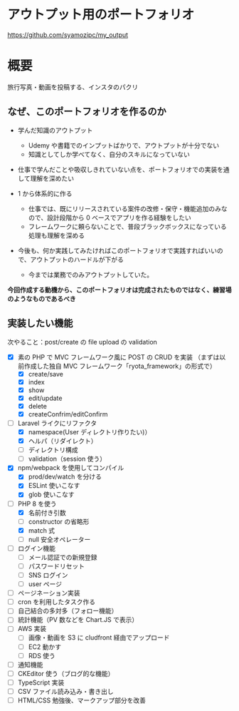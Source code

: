 # アウトプット用のポートフォリオ

https://github.com/syamozipc/my_output

# 概要

旅行写真・動画を投稿する、インスタのパクリ

## なぜ、このポートフォリオを作るのか

-   学んだ知識のアウトプット

    -   Udemy や書籍でのインプットばかりで、アウトプットが十分でない
    -   知識としてしか学べてなく、自分のスキルになっていない

-   仕事で学んだことや吸収しきれていない点を、ポートフォリオでの実装を通して理解を深めたい

-   1 から体系的に作る

    -   仕事では、既にリリースされている案件の改修・保守・機能追加のみなので、設計段階から 0 ベースでアプリを作る経験をしたい
    -   フレームワークに頼らないことで、普段ブラックボックスになっている処理も理解を深める

-   今後も、何か実践してみたければこのポートフォリオで実践すればいいので、アウトプットのハードルが下がる
    -   今までは業務でのみアウトプットしていた。

**今回作成する動機から、このポートフォリオは完成されたものではなく、練習場のようなものであるべき**

## 実装したい機能

次やること：post/create の file upload の validation

- [x] 素の PHP で MVC フレームワーク風に POST の CRUD を実装
      （まずは以前作成した独自 MVC フレームワーク「ryota_framework」の形式で）
  - [x] create/save
  - [x] index
  - [x] show
  - [x] edit/update
  - [x] delete
  - [x] createConfrim/editConfirm
- [ ] Laravel ライクにリファクタ
  - [x] namespace(User ディレクトリ作りたい)）
  - [x] ヘルパ（リダイレクト）
  - [ ] ディレクトリ構成
  - [ ] validation（session 使う）
- [x] npm/webpack を使用してコンパイル
  - [x] prod/dev/watch を分ける
  - [x] ESLint 使いこなす
  - [x] glob 使いこなす
- [ ] PHP 8 を使う
  - [x] 名前付き引数
  - [ ] constructor の省略形
  - [x] match 式
  - [ ] null 安全オペレーター
- [ ] ログイン機能
  - [ ] メール認証での新規登録
  - [ ] パスワードリセット
  - [ ] SNS ログイン
  - [ ] user ページ
- [ ] ページネーション実装
- [ ] cron を利用したタスク作る
- [ ] 自己結合の多対多（フォロー機能）
- [ ] 統計機能（PV 数などを Chart.JS で表示）
- [ ] AWS 実装
  - [ ] 画像・動画を S3 に cludfront 経由でアップロード
  - [ ] EC2 動かす
  - [ ] RDS 使う
- [ ] 通知機能
- [ ] CKEditor 使う（ブログ的な機能）
- [ ] TypeScript 実装
- [ ] CSV ファイル読み込み・書き出し
- [ ] HTML/CSS 勉強後、マークアップ部分を改善